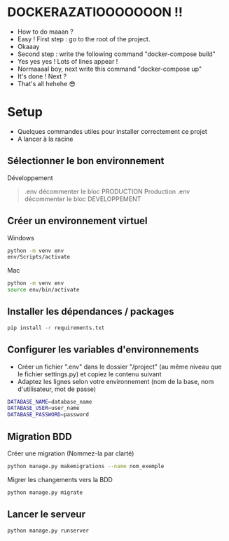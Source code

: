 # DOCKERAZATIOOOOOOON !!

- How to do maaan ?
- Easy ! First step : go to the root of the project. 
- Okaaay
- Second step : write the following command "docker-compose build"
- Yes yes yes ! Lots of lines appear !
- Normaaaal boy, next write this command "docker-compose up"
- It's done ! Next ?
- That's all hehehe 😎


# Setup

- Quelques commandes utiles pour installer correctement ce projet
- A lancer à la racine


## Sélectionner le bon environnement
Développement
> .env décommenter le bloc PRODUCTION
Production
> .env décommenter le bloc DEVELOPPEMENT

## Créer un environnement virtuel

Windows 

```bash
python -m venv env
env/Scripts/activate
```
Mac 

```bash
python -m venv env
source env/bin/activate
```
## Installer les dépendances / packages

```bash
pip install -r requirements.txt
```
## Configurer les variables d'environnements

- Créer un fichier ".env" dans le dossier "/project" (au même niveau que le fichier settings.py) et copiez le contenu suivant
- Adaptez les lignes selon votre environnement (nom de la base, nom d'utilisateur, mot de passe)

```bash
DATABASE_NAME=database_name
DATABASE_USER=user_name
DATABASE_PASSWORD=password
```

## Migration BDD

Créer une migration (Nommez-la par clarté)
```bash
python manage.py makemigrations --name nom_exemple
```
Migrer les changements vers la BDD
```bash
python manage.py migrate
```
## Lancer le serveur

```bash
python manage.py runserver
```
